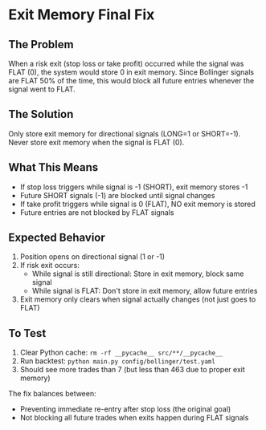 # Exit Memory Final Fix

## The Problem
When a risk exit (stop loss or take profit) occurred while the signal was FLAT (0), the system would store 0 in exit memory. Since Bollinger signals are FLAT 50% of the time, this would block all future entries whenever the signal went to FLAT.

## The Solution
Only store exit memory for directional signals (LONG=1 or SHORT=-1). Never store exit memory when the signal is FLAT (0).

## What This Means
- If stop loss triggers while signal is -1 (SHORT), exit memory stores -1
- Future SHORT signals (-1) are blocked until signal changes
- If take profit triggers while signal is 0 (FLAT), NO exit memory is stored
- Future entries are not blocked by FLAT signals

## Expected Behavior
1. Position opens on directional signal (1 or -1)
2. If risk exit occurs:
   - While signal is still directional: Store in exit memory, block same signal
   - While signal is FLAT: Don't store in exit memory, allow future entries
3. Exit memory only clears when signal actually changes (not just goes to FLAT)

## To Test
1. Clear Python cache: `rm -rf __pycache__ src/**/__pycache__`
2. Run backtest: `python main.py config/bollinger/test.yaml`
3. Should see more trades than 7 (but less than 463 due to proper exit memory)

The fix balances between:
- Preventing immediate re-entry after stop loss (the original goal)
- Not blocking all future trades when exits happen during FLAT signals